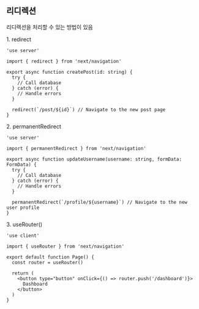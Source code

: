 <h2>리디렉션</h2>

<div>
  <p>리디렉션을 처리할 수 있는 방법이 있음</p>
</div>

<div>
  <p>1. redirect</p>
    
    'use server'
 
    import { redirect } from 'next/navigation'
     
    export async function createPost(id: string) {
      try {
        // Call database
      } catch (error) {
        // Handle errors
      }

      redirect(`/post/${id}`) // Navigate to the new post page
    }
    
</div>

<div>
  <p>2. permanentRedirect</p>

    'use server'
   
    import { permanentRedirect } from 'next/navigation'
     
    export async function updateUsername(username: string, formData: FormData) {
      try {
        // Call database
      } catch (error) {
        // Handle errors
      }
     
      permanentRedirect(`/profile/${username}`) // Navigate to the new user profile
    }
    
</div>

<div>
  <p>3. useRouter()</p>
  
    'use client'
   
    import { useRouter } from 'next/navigation'
     
    export default function Page() {
      const router = useRouter()
     
      return (
        <button type="button" onClick={() => router.push('/dashboard')}>
          Dashboard
        </button>
      )
    }
    
</div>

